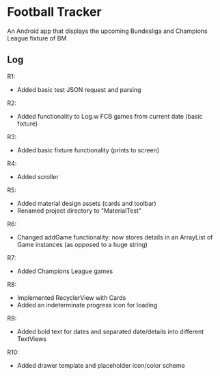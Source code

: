 Football Tracker
======

An Android app that displays the upcoming Bundesliga and Champions League fixture of BM

Log
------

R1:
- Added basic test JSON request and parsing

R2:
- Added functionality to Log.w FCB games from current date (basic fixture)

R3:
- Added basic fixture functionality (prints to screen)

R4:
- Added scroller

R5:
- Added material design assets (cards and toolbar)
- Renamed project directory to "MaterialTest"

R6:
- Changed addGame functionality: now stores details in an ArrayList of Game instances (as opposed to a huge string)

R7:
- Added Champions League games

R8:
- Implemented RecyclerView with Cards
- Added an indeterminate progress icon for loading

R9:
- Added bold text for dates and separated date/details into different TextViews

R10:
- Added drawer template and placeholder icon/color scheme
